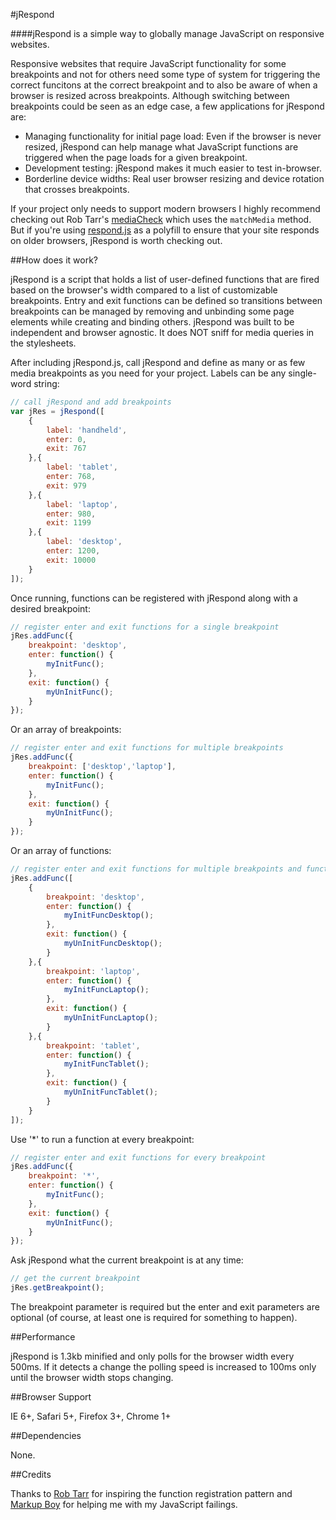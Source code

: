 #jRespond

####jRespond is a simple way to globally manage JavaScript on responsive websites.

Responsive websites that require JavaScript functionality for some breakpoints and not for others need some type of system for triggering the correct funcitons at the correct breakpoint and to also be aware of when a browser is resized across breakpoints. Although switching between breakpoints could be seen as an edge case, a few applications for jRespond are:

* Managing functionality for initial page load: Even if the browser is never resized, jRespond can help manage what JavaScript functions are triggered when the page loads for a given breakpoint.
* Development testing: jRespond makes it much easier to test in-browser.
* Borderline device widths: Real user browser resizing and device rotation that crosses breakpoints.

If your project only needs to support modern browsers I highly recommend checking out Rob Tarr's <a href="https://github.com/sparkbox/mediaCheck">mediaCheck</a> which uses the <code>matchMedia</code> method. But if you're using <a href="https://github.com/scottjehl/Respond">respond.js</a> as a polyfill to ensure that your site responds on older browsers, jRespond is worth checking out.

##How does it work?

jRespond is a script that holds a list of user-defined functions that are fired based on the browser's width compared to a list of customizable breakpoints. Entry and exit functions can be defined so transitions between breakpoints can be managed by removing and unbinding some page elements while creating and binding others. jRespond was built to be independent and browser agnostic. It does NOT sniff for media queries in the stylesheets.

After including jRespond.js, call jRespond and define as many or as few media breakpoints as you need for your project. Labels can be any single-word string:

``` JavaScript
// call jRespond and add breakpoints
var jRes = jRespond([
	{
		label: 'handheld',
		enter: 0,
		exit: 767
	},{
		label: 'tablet',
		enter: 768,
		exit: 979
	},{
		label: 'laptop',
		enter: 980,
		exit: 1199
	},{
		label: 'desktop',
		enter: 1200,
		exit: 10000
	}
]);
```

Once running, functions can be registered with jRespond along with a desired breakpoint:

``` JavaScript
// register enter and exit functions for a single breakpoint
jRes.addFunc({
	breakpoint: 'desktop',
	enter: function() {
		myInitFunc();
	},
	exit: function() {
		myUnInitFunc();
	}
});
```

Or an array of breakpoints:

``` JavaScript
// register enter and exit functions for multiple breakpoints
jRes.addFunc({
	breakpoint: ['desktop','laptop'],
	enter: function() {
		myInitFunc();
	},
	exit: function() {
		myUnInitFunc();
	}
});
```

Or an array of functions:

``` JavaScript
// register enter and exit functions for multiple breakpoints and functions
jRes.addFunc([
	{
		breakpoint: 'desktop',
		enter: function() {
			myInitFuncDesktop();
		},
		exit: function() {
			myUnInitFuncDesktop();
		}
	},{
		breakpoint: 'laptop',
		enter: function() {
			myInitFuncLaptop();
		},
		exit: function() {
			myUnInitFuncLaptop();
		}
	},{
		breakpoint: 'tablet',
		enter: function() {
			myInitFuncTablet();
		},
		exit: function() {
			myUnInitFuncTablet();
		}
	}
]);
```

Use '*' to run a function at every breakpoint:

``` JavaScript
// register enter and exit functions for every breakpoint
jRes.addFunc({
	breakpoint: '*',
	enter: function() {
		myInitFunc();
	},
	exit: function() {
		myUnInitFunc();
	}
});
```

Ask jRespond what the current breakpoint is at any time:

``` JavaScript
// get the current breakpoint
jRes.getBreakpoint();
```

The breakpoint parameter is required but the enter and exit parameters are optional (of course, at least one is required for something to happen).

##Performance

jRespond is 1.3kb minified and only polls for the browser width every 500ms. If it detects a change the polling speed is increased to 100ms only until the browser width stops changing.

##Browser Support

IE 6+, Safari 5+, Firefox 3+, Chrome 1+

##Dependencies

None.

##Credits

Thanks to <a href="http://seesparkbox.com/foundry/author/rob_tarr">Rob Tarr</a> for inspiring the function registration pattern and <a href="http://markupboy.com/">Markup Boy</a> for helping me with my JavaScript failings.